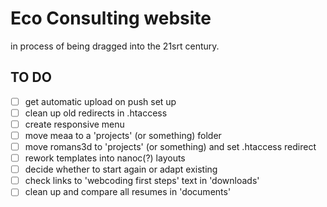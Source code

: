 # Eco Consulting website

in process of being dragged into the 21srt century.

## TO DO

- [ ] get automatic upload on push set up
- [ ] clean up old redirects in .htaccess
- [ ] create responsive menu
- [ ] move meaa to a 'projects' (or something) folder
- [ ] move romans3d to 'projects' (or something) and set .htaccess redirect
- [ ] rework templates into nanoc(?) layouts
- [ ] decide whether to start again or adapt existing
- [ ] check links to 'webcoding first steps' text in 'downloads'
- [ ] clean up and compare all resumes in 'documents'